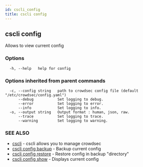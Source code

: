 ```yaml
---
id: cscli_config
title: cscli config
---
```

## cscli config

Allows to view current config

### Options

```
  -h, --help   help for config
```

### Options inherited from parent commands

```
  -c, --config string   path to crowdsec config file (default "/etc/crowdsec/config.yaml")
      --debug           Set logging to debug.
      --error           Set logging to error.
      --info            Set logging to info.
  -o, --output string   Output format : human, json, raw.
      --trace           Set logging to trace.
      --warning         Set logging to warning.
```

### SEE ALSO

* [cscli](/docs/cscli/cscli)	 - cscli allows you to manage crowdsec
* [cscli config backup](/docs/cscli/cscli_config_backup)	 - Backup current config
* [cscli config restore](/docs/cscli/cscli_config_restore)	 - Restore config in backup "directory"
* [cscli config show](/docs/cscli/cscli_config_show)	 - Displays current config

